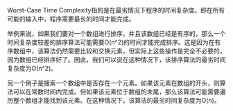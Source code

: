 

Worst-Case Time Complexity指的是在最劣情况下程序的时间复杂度。即在所有可能的输入中，程序需要最长的时间才能完成。

举例来说，如果我们要对一个数组进行排序，并且该数组已经是有序的，那么一个时间复杂度较差的排序算法可能需要O(n^2)的时间才能完成排序。这是因为在有序数组中，该算法仍然需要比较和交换元素，但实际上这些操作是完全不必要的，因为数组已经排序好了。因此，我们可以说在这种情况下，该排序算法的最劣时间复杂度为O(n^2)。

另一个例子是搜索一个数组中是否存在一个元素。如果该元素在数组的开头，则算法可以在常数时间内完成。但如果该元素位于数组的末尾，那么该算法可能需要遍历整个数组才能找到该元素。在这种情况下，该算法的最劣时间复杂度为O(n)。
